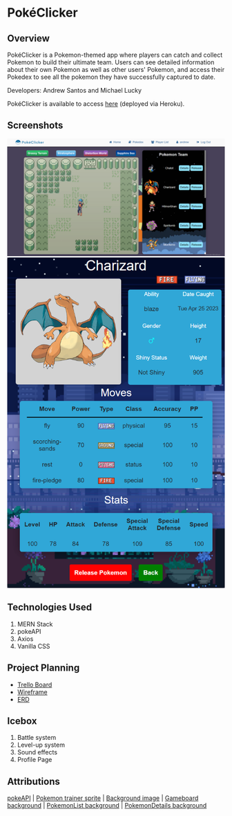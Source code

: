 # PokéClicker

## Overview
PokéClicker is a Pokemon-themed app where players can catch and collect Pokemon to build their ultimate team. Users can see detailed information about their own Pokemon as well as other users' Pokemon, and access their Pokedex to see all the pokemon they have successfully captured to date.

Developers: Andrew Santos and Michael Lucky

PokéClicker is available to access [here](https://poke-clicker.herokuapp.com/) (deployed via Heroku).

## Screenshots
 ![Home Page](/src/images/sc-1.PNG?raw=true)
 ![Details Page](/src/images/sc-5.PNG?raw=true)

## Technologies Used
1. MERN Stack
2. pokeAPI
3. Axios
5. Vanilla CSS

## Project Planning
- [Trello Board]()
- [Wireframe](https://www.figma.com/file/LirhjX6XmiHw6LwgCFQO3i/Project-4-wireframe?node-id=0-1&t=HRPDzkwgC45bAs9C-0)
- [ERD](https://lucid.app/lucidchart/1842c7ae-01af-4c53-9434-4a79086ef7ab/edit?page=0_0#)

## Icebox 
1. Battle system
2. Level-up system 
3. Sound effects
4. Profile Page


## Attributions

 [pokeAPI](https://pokeapi.co/) |
 [Pokemon trainer sprite](https://archives.bulbagarden.net/wiki/Category:Generation_V_Trainer_sprites) |
 [Background image](https://cdn.wallpapersafari.com/4/38/mOfcQ2.png) |
 [Gameboard background](https://bulbapedia.bulbagarden.net/wiki/Wallpaper) |
 [PokemonList background](https://wallpapers.com/images/hd/night-sky-8-bit-190cuporbadt1g4h.jpg) |
 [PokemonDetails background](https://i.pinimg.com/originals/10/09/5a/10095a7903ca4102466641bd76e41b0f.gif)